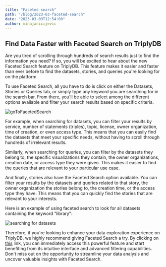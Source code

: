```yaml
---
title: "Faceted search"
path: "/blog/2023-03-faceted-search"
date: "2023-03-03T12:54:00"
author: minajanicijevic
---
```


## Find Data Faster with Faceted Search on TriplyDB

Are you tired of scrolling through hundreds of search results just to find the information you need? If so, you will be excited to hear about the new Faceted Search feature on TriplyDB. This feature makes it easier and faster than ever before to find the datasets, stories, and queries you're looking for on the platform.

To use Faceted Search, all you have to do is click on either the Datasets, Stories or Queries tab, or simply type any keyword you are searching for in the search bar. From there, you'll be able to select among the different options available and filter your search results based on specific criteria.

![goToFacetedSearch](goToFacetedSearch.png)

For example, when searching for datasets, you can filter your results by service, number of statements (triples), topic, license, owner organization, time of creation, or even access type. This means that you can easily find the datasets that meet your specific needs, without having to scroll through hundreds of irrelevant results.

Similarly, when searching for queries, you can filter by the datasets they belong to, the specific visualizations they contain, the owner organizations, creation date, or access type they were given. This makes it easier to find the queries that are relevant to your particular use case.

And finally, stories also have the Faceted Search option available. You can filter your results by the datasets and queries related to that story, the owner organization the stories belong to, the creation time, or the access type they have. This means that you can quickly find the stories that are relevant to your interests.

Here is an example of using faceted search to look for all datasets containing the keyword "library":

![searching for datasets](facetedsearchDatasets.png)

Therefore, if you're looking to enhance your data exploration experience on TriplyDB, we highly recommend giving Faceted Search a try. By clicking on [this](https://triplydb.com/browse/datasets) link, you can immediately access this powerful feature and start benefiting from its intuitive interface and advanced filtering capabilities. Don't miss out on the opportunity to streamline your data analysis and uncover valuable insights with Faceted Search.